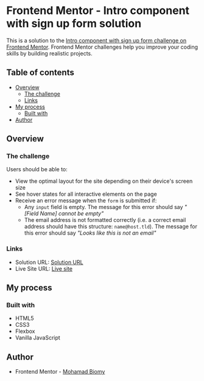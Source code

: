 # Frontend Mentor - Intro component with sign up form solution

This is a solution to the [Intro component with sign up form challenge on Frontend Mentor](https://www.frontendmentor.io/challenges/intro-component-with-signup-form-5cf91bd49edda32581d28fd1). Frontend Mentor challenges help you improve your coding skills by building realistic projects.

## Table of contents

- [Overview](#overview)
  - [The challenge](#the-challenge)
  - [Links](#links)
- [My process](#my-process)
  - [Built with](#built-with)
- [Author](#author)

## Overview

### The challenge

Users should be able to:

- View the optimal layout for the site depending on their device's screen size
- See hover states for all interactive elements on the page
- Receive an error message when the `form` is submitted if:
  - Any `input` field is empty. The message for this error should say _"[Field Name] cannot be empty"_
  - The email address is not formatted correctly (i.e. a correct email address should have this structure: `name@host.tld`). The message for this error should say _"Looks like this is not an email"_

### Links

- Solution URL: [Solution URL](https://www.frontendmentor.io/solutions/signup-form-solution-c56q1mUwwQ)
- Live Site URL: [Live site](https://mohamadbiomy.github.io/SignUp-form/)

## My process

### Built with

- HTML5
- CSS3
- Flexbox
- Vanilla JavaScript

## Author

- Frontend Mentor - [Mohamad Biomy](https://www.frontendmentor.io/profile/MohamadBiomy)

